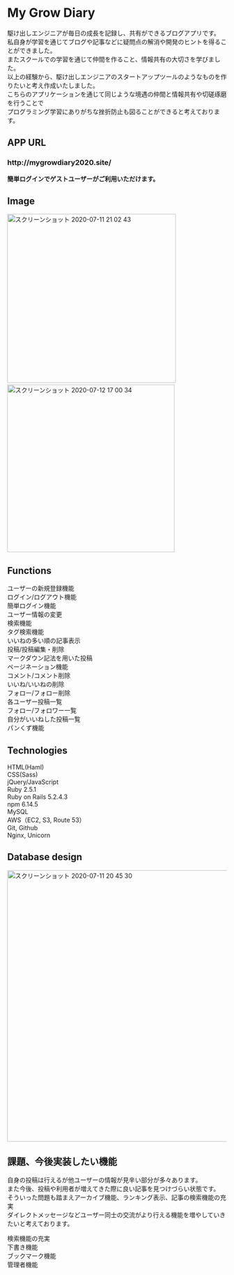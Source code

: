 My Grow Diary
====

駆け出しエンジニアが毎日の成長を記録し、共有ができるブログアプリです。  
私自身が学習を通じてブログや記事などに疑問点の解消や開発のヒントを得ることができました。  
またスクールでの学習を通じて仲間を作ること、情報共有の大切さを学びました。  
以上の経験から、駆け出しエンジニアのスタートアップツールのようなものを作りたいと考え作成いたしました。    
こちらのアプリケーションを通じて同じような境遇の仲間と情報共有や切磋琢磨を行うことで  
プログラミング学習にありがちな挫折防止も図ることができると考えております。

## APP URL

<h3>http://mygrowdiary2020.site/</h3>

**簡単ログインでゲストユーザーがご利用いただけます。**

## Image

<img width="387" alt="スクリーンショット 2020-07-11 21 02 43" src="https://user-images.githubusercontent.com/64174311/87223811-0184c300-c3bb-11ea-9610-d45625aa30a5.png">　<img width="384" alt="スクリーンショット 2020-07-12 17 00 34" src="https://user-images.githubusercontent.com/64174311/87241779-5bd85f00-c461-11ea-9476-e2ca474ac4bb.png">

## Functions

ユーザーの新規登録機能  
ログイン/ログアウト機能  
簡単ログイン機能  
ユーザー情報の変更  
検索機能  
タグ検索機能  
いいねの多い順の記事表示  
投稿/投稿編集・削除  
マークダウン記法を用いた投稿  
ページネーション機能  
コメント/コメント削除  
いいね/いいねの削除  
フォロー/フォロー削除  
各ユーザー投稿一覧  
フォロー/フォロワー一覧  
自分がいいねした投稿一覧  
パンくず機能

## Technologies

HTML(Haml)  
CSS(Sass)  
jQuery/JavaScript  
Ruby 2.5.1  
Ruby on Rails 5.2.4.3  
npm 6.14.5  
MySQL  
AWS（EC2, S3, Route 53）  
Git, Github  
Nginx, Unicorn

## Database design

<img width="622" alt="スクリーンショット 2020-07-11 20 45 30" src="https://user-images.githubusercontent.com/64174311/87223382-7f46cf80-c3b7-11ea-8d0f-e15732e3a061.png">

## 課題、今後実装したい機能

自身の投稿は行えるが他ユーザーの情報が見辛い部分が多々あります。  
また今後、投稿や利用者が増えてきた際に良い記事を見つけづらい状態です。  
そういった問題も踏まえアーカイブ機能、ランキング表示、記事の検索機能の充実  
ダイレクトメッセージなどユーザー同士の交流がより行える機能を増やしていきたいと考えております。

検索機能の充実  
下書き機能  
ブックマーク機能  
管理者機能
